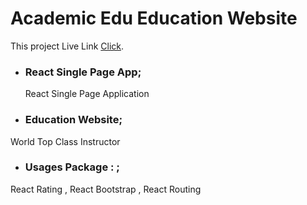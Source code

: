 # Academic Edu Education Website

This project Live Link [Click](https://github.com/facebook/create-react-app).


* ### React Single Page App;
  React Single Page Application


* ### Education Website;
World Top Class Instructor


* ### Usages Package : ;
React Rating , React Bootstrap , React Routing

